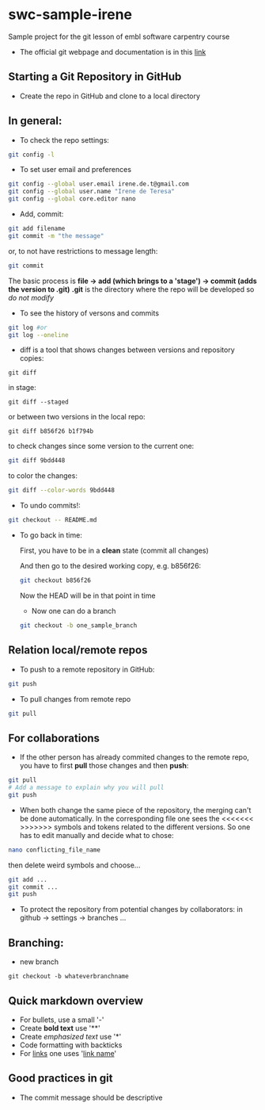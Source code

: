 # swc-sample-irene
Sample project for the git lesson of embl software carpentry course
- The official git webpage and documentation is in this [link](https://git-scm.com/)

## Starting a Git Repository in GitHub

- Create the repo in GitHub and clone to a local directory

## In general:

- To check the repo settings:
```bash
git config -l
```

- To set user email and preferences
```bash
git config --global user.email irene.de.t@gmail.com
git config --global user.name "Irene de Teresa"
git config --global core.editor nano
```
- Add, commit:

```bash
git add filename
git commit -m "the message"
```

or, to not have restrictions to message length:

``` bash
git commit
``` 
 The basic process is **file -> add (which brings to a 'stage') -> commit (adds the version to .git)**
 **.git** is the directory where the repo will be developed so *do not modify*  

- To see the history of versons and commits

```bash
git log #or
git log --oneline
```

- diff is a tool that shows changes between versions and repository copies:


```
git diff
```

in stage:

```
git diff --staged
```

or between two versions in the local repo:

```
git diff b856f26 b1f794b
```

to check changes since some version to the current one:

```bash
git diff 9bdd448
```

to color the changes:

```bash
git diff --color-words 9bdd448
```

- To undo commits!:

```bash
git checkout -- README.md
```

- To go back in time:

	First, you have to be in a **clean** state (commit all changes)

	And then go to the desired working copy, e.g. b856f26:

	```bash
	git checkout b856f26
	```

	Now the HEAD will be in that point in time

	- Now one can do a branch

	```bash
	git checkout -b one_sample_branch
	``` 



## Relation local/remote repos


- To push to a remote repository in GitHub:

```bash
git push
```
- To pull changes from remote repo

```bash
git pull
```

## For collaborations

- If the other person has already commited changes to the 
remote repo, you have to first **pull** those changes and then **push**:

```bash
git pull
# Add a message to explain why you will pull
git push
```
- When both change the same piece of the repository, the merging can't be done automatically. In the corresponding file one sees the
<<<<<<< >>>>>>> symbols and tokens related to the different versions. So one has to edit manually and decide what to chose:
```bash
nano conflicting_file_name
```
then delete weird symbols and choose...

```bash
git add ...
git commit ...
git push
```
- To protect the repository from potential changes by collaborators: in github -> settings -> branches ...

## Branching:

- new branch
```
git checkout -b whateverbranchname
```
## Quick markdown overview

- For bullets, use a small '-'
- Create **bold text** use '**'
- Create *emphasized text* use '*'
- Code formatting with backticks
- For [links](http://www.something.com) one uses '[link name](url)'

## Good practices in **git**

- The commit message should be descriptive

